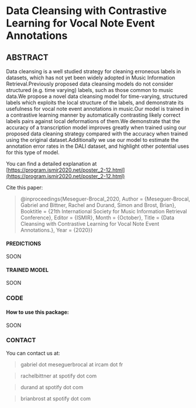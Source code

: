 # Data Cleansing with Contrastive Learning for Vocal Note Event Annotations

## ABSTRACT

Data cleansing is a well studied strategy for cleaning erroneous labels in datasets, which has not yet been widely adopted in Music Information Retrieval.Previously proposed data cleansing models do not consider structured (e.g. time varying) labels, such as those common to music data.We propose a novel data cleansing model for time-varying, structured labels which exploits the local structure of the labels, and demonstrate its usefulness for vocal note event annotations in music.Our model is trained in a contrastive learning manner by automatically contrasting likely correct labels pairs against local deformations of them.We demonstrate that the accuracy of a transcription model improves greatly when trained using our proposed data cleaning strategy compared with the accuracy when trained using the original dataset.Additionally we use our model to estimate the annotation error rates in the DALI dataset, and highlight other potential uses for this type of model.

You can find a detailed explanation at [https://program.ismir2020.net/poster_2-12.html](https://program.ismir2020.net/poster_2-12.html)

Cite this paper:

>@inproceedings{Meseguer-Brocal_2020,
	Author = {Meseguer-Brocal, Gabriel and Bittner, Rachel and Durand, Simon and Brost, Brian},
	Booktitle = {21th International Society for Music Information Retrieval Conference},
	Editor = {ISMIR},
	Month = {October},
	Title = {Data Cleansing with Contrastive Learning for Vocal Note Event Annotations.},
	Year = {2020}}

#### PREDICTIONS

SOON

#### TRAINED MODEL

SOON

### CODE

#### How to use this package:

SOON




### CONTACT

You can contact us at:

  > gabriel dot meseguerbrocal at ircam dot fr

  > rachelbittner at spotify dot com

  > durand at spotify dot com

  > brianbrost at spotify dot com
